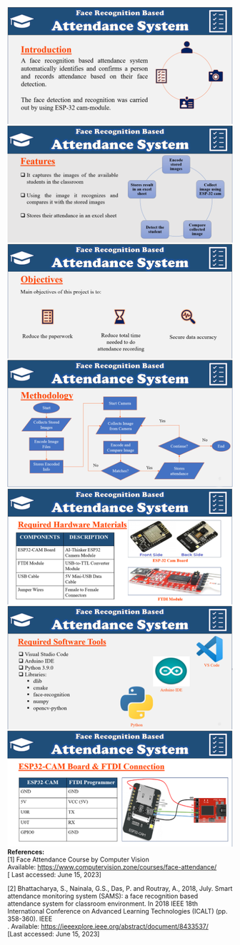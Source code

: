 ![Introduction](Figures/Intro_1.png)
![Alt text](Figures/Intro_2.png)
![Alt text](Figures/Intro_3.png)
![Alt text](Figures/Intro_4.png)
![Alt text](Figures/Intro_5.png)
![Alt text](Figures/Intro_6.png)
![Alt text](Figures/Intro_7.png)
<br>
**References:**<br>
[1] Face Attendance Course by Computer Vision<br>
Available: https://www.computervision.zone/courses/face-attendance/<br>
[ Last accessed: June 15, 2023]<br>

[2] Bhattacharya, S., Nainala, G.S., Das, P. and Routray, A., 2018, July. Smart attendance monitoring system (SAMS): a face recognition based attendance system for classroom environment. In 2018 IEEE 18th International Conference on Advanced Learning Technologies (ICALT) (pp. 358-360). IEEE<br>. 
Available: https://ieeexplore.ieee.org/abstract/document/8433537/<br>
[Last accessed: June 15, 2023]<br>

